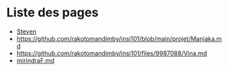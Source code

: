# Liste des pages

- [Steven](https://github.com/rakotomandimby/insi101/blob/main/projet/Steven.md)
- https://github.com/rakotomandimby/insi101/blob/main/projet/Manjaka.md
- https://github.com/rakotomandimby/insi101/files/9987088/Vina.md
- [mirindraF.md](https://github.com/rakotomandimby/insi101/blob/main/projet/mirindraF.md)

